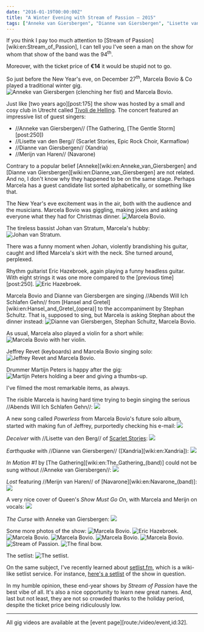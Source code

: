 ```yaml
---
date: "2016-01-19T00:00:00Z"
title: "A Winter Evening with Stream of Passion — 2015"
tags: ["Anneke van Giersbergen", "Dianne van Giersbergen", "Lisette van den Berg", "Marcela Bovio", "Merijn van Haren", "music", "Navarone", "Netherlands", "progressive metal", "Stream of Passion", "Tivoli de Helling", "Utrecht", "Xandria"]
---
```


If you think I pay too much attention to [Stream of Passion][wiki:en:Stream_of_Passion], I can tell you I've seen a man on the show for whom that show of the band was the 94<sup>th</sup>.

Moreover, with the ticket price of **€14** it would be stupid not to go.

<!--more-->

So just before the New Year's eve, on December 27<sup>th</sup>, Marcela Bovio & Co played a traditional winter gig.
![](img:4.bp.blogspot.com/-6janEBsGWcY/VofESvhUuOI/AAAAAAAAlDU/jFOAGHTBU_g/s1600/dsc01613.picasaweb.jpg:a "Anneke van Giersbergen (clenching her fist) and Marcela Bovio.")

Just like [two years ago][post:175] the show was hosted by a small and cosy club in Utrecht called [Tivoli de Helling](http://www.dehelling.nl/). The concert featured an impressive list of guest singers:

* //Anneke van Giersbergen// (The Gathering, [The Gentle Storm][post:250])
* //Lisette van den Berg// (Scarlet Stories, Epic Rock Choir, Karmaflow)
* //Dianne van Giersbergen// (Xandria)
* //Merijn van Haren// (Navarone)

Contrary to a popular belief [Anneke][wiki:en:Anneke_van_Giersbergen] and [Dianne van Giersbergen][wiki:en:Dianne_van_Giersbergen] are not related. And no, I don't know why they happened to be on the same stage. Perhaps Marcela has a guest candidate list sorted alphabetically, or something like that.

The New Year's eve excitement was in the air, both with the audience and the musicians. Marcela Bovio was giggling, making jokes and asking everyone what they had for Christmas dinner.
![](img:3.bp.blogspot.com/-kFE4iGm4Wso/VofESjg6WmI/AAAAAAAAlDU/oQWiUtYrckk/s1600/dsc01540.picasaweb.jpg:a "Marcela Bovio.")

The tireless bassist Johan van Stratum, Marcela's hubby:
![](img:3.bp.blogspot.com/-fMcLmlX8Cqk/VofESgnqwvI/AAAAAAAAlDU/KvokYLy4Byc/s1600/dsc01522.picasaweb.jpg:a "Johan van Stratum.")

There was a funny moment when Johan, violently brandishing his guitar, caught and lifted Marcela's skirt with the neck. She turned around, perplexed.

Rhythm guitarist Eric Hazebroek, again playing a funny headless guitar. With eight strings it was one more compared to the [previous time][post:250].
![](img:1.bp.blogspot.com/-YxAaGjkUZ24/VofESjkSKgI/AAAAAAAAlDU/erAg2uUtwAg/s1600/dsc01519.picasaweb.jpg:a "Eric Hazebroek.")

Marcela Bovio and Dianne van Giersbergen are singing //Abends Will Ich Schlafen Gehn// from [Hansel and Gretel][wiki:en:Hansel_and_Gretel_(opera)] to the accompaniment by Stephan Schultz. That is, supposed to sing, but Marcela is asking Stephan about the dinner instead:
![](img:1.bp.blogspot.com/-raP71ogtgZA/VofESlX0gvI/AAAAAAAAlDU/j4y8CT8AiPA/s1600/dsc01587.picasaweb.jpg:a "Dianne van Giersbergen, Stephan Schultz, Marcela Bovio.")

As usual, Marcela also played a violin for a short while:
![](img:1.bp.blogspot.com/-bqsKLZtmNMc/VofESn-66qI/AAAAAAAAlDY/gdS2j_uRG9M/s1600/dsc01617.picasaweb.jpg:a "Marcela Bovio with her violin.")

Jeffrey Revet (keyboards) and Marcela Bovio singing solo:
![](img:4.bp.blogspot.com/-RQ4WpqlxLtI/VofEShJYtKI/AAAAAAAAlDY/7yGok5WapcI/s1600/dsc01581.picasaweb.jpg:a "Jeffrey Revet and Marcela Bovio.")

Drummer Martijn Peters is happy after the gig:
![](img:3.bp.blogspot.com/-0lWNBcEvIjs/VofESrnJM-I/AAAAAAAAlDU/300oeoCXTVU/s1600/dsc01639.picasaweb.jpg:a "Martijn Peters holding a beer and giving a thumbs-up.")

I've filmed the most remarkable items, as always.

The risible Marcela is having hard time trying to begin singing the serious //Abends Will Ich Schlafen Gehn//:
![](youtube:CA4Dm2rVg8I)

A new song called *Powerless* from Marcela Bovio's future solo album, started with making fun of Jeffrey, purportedly checking his e-mail:
![](youtube:Q9L6m3FS9Tg)

*Deceiver* with //Lisette van den Berg// of [Scarlet Stories](http://www.scarletstories.nl/):
![](youtube:NvVrwayKxR0)

*Earthquake* with //Dianne van Giersbergen// ([Xandria][wiki:en:Xandria]):
![](youtube:B9AfL2zEilM)

*In Motion #1* by [The Gathering][wiki:en:The_Gathering_(band)] could not be sung without //Anneke van Giersbergen//:
![](youtube:NuJB7s3D4kM)

*Lost* featuring //Merijn van Haren// of [Navarone][wiki:en:Navarone_(band)]:
![](youtube:XnnqeJxbiJI)

A very nice cover of Queen's *Show Must Go On*, with Marcela and Merijn on vocals:
![](youtube:P-T2XxM6JLI)

*The Curse* with Anneke van Giersbergen:
![](youtube:ohU76HoZnxU)

Some more photos of the show:
![](img:3.bp.blogspot.com/-6TG12fmBMbQ/VofESjlBl3I/AAAAAAAAlDU/WiEuXdK8Qvk/s1600/dsc01514.picasaweb.jpg:a "Marcela Bovio.")
![](img:4.bp.blogspot.com/--17rm2pDqbA/VofEStsmjDI/AAAAAAAAlDU/wVie_UUKHY8/s1600/dsc01545.picasaweb.jpg:a "Eric Hazebroek.")
![](img:4.bp.blogspot.com/-U_DKXNSrm9k/VofESpbooWI/AAAAAAAAlDU/G6V342OVnDA/s1600/dsc01561.picasaweb.jpg:a "Marcela Bovio.")
![](img:4.bp.blogspot.com/-ZEl53URbI0s/VofESpjgsXI/AAAAAAAAlDU/vEdjujooD98/s1600/dsc01571.picasaweb.jpg:a "Marcela Bovio.")
![](img:2.bp.blogspot.com/-dWvB29Orpoc/VofESvexf7I/AAAAAAAAlDU/FJr7sWo6cn4/s1600/dsc01574.picasaweb.jpg:a "Marcela Bovio.")
![](img:1.bp.blogspot.com/-uEaQYYsZqtA/VofESoWhsCI/AAAAAAAAlDU/0MRhUpXmkak/s1600/dsc01631.picasaweb.jpg:a "Marcela Bovio.")
![](img:4.bp.blogspot.com/-HpAJGIH9ZOw/VofESheFI5I/AAAAAAAAlDY/8UpdewraGgw/s1600/dsc01642.picasaweb.jpg:a "Stream of Passion.")
![](img:1.bp.blogspot.com/-om5y4Z1fVb4/VofESoZHQjI/AAAAAAAAlDU/GHlV9FGOdW8/s1600/dsc01650.picasaweb.jpg:a "The final bow.")

The setlist:
![](img:2.bp.blogspot.com/-mifWyFgfFx8/VofESsj6DJI/AAAAAAAAlDU/5Y_C9B9_UEo/s1600/dsc01653.picasaweb.jpg:a "The setlist.")

On the same subject, I've recently learned about [setlist.fm](http://www.setlist.fm/), which is a wiki-like setlist service. For instance, [here's a setlist](http://www.setlist.fm/setlist/stream-of-passion/2015/de-helling-utrecht-netherlands-4bf2074a.html) of the show in question.

In my humble opinion, these end-year shows by *Stream of Passion* have the best vibe of all. It's also a nice opportunity to learn new great names. And, last but not least, they are not so crowded thanks to the holiday period, despite the ticket price being ridiculously low.

---

All gig videos are available at the [event page][route:/video/event,id:32].

